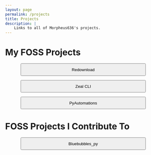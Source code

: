```yaml
---
layout: page
permalink: /projects
title: Projects
description: |
    Links to all of Morpheus636's projects.
---
```

<style>
    button{
        margin-left: 10%;
        width: 80%;
        margin-right: 10%;
        height: 40px;
    }
</style>

# My FOSS Projects
<button onclick="location.href='/projects/redownload'" type="button">Redownload</button>

<button onclick="location.href='/projects/zeal-cli'" type="button">Zeal CLI</button>

<button onclick="location.href='/projects/pyautomations'" type="button">PyAutomations</button>

# FOSS Projects I Contribute To
<button onclick="location.href='https://github.com/elliotnash/bluebubbles_py'" type="button">Bluebubbles_py</button>
